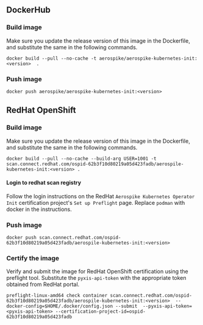 ## DockerHub
### Build image

Make sure you update the release version of this image in the Dockerfile, and substitute the same in the following commands.

```shell
docker build --pull --no-cache -t aerospike/aerospike-kubernetes-init:<version>  .
```

### Push image
```shell
docker push aerospike/aerospike-kubernetes-init:<version>  
```

## RedHat OpenShift

### Build image

Make sure you update the release version of this image in the Dockerfile, and substitute the same in the following commands.

```shell
docker build --pull --no-cache --build-arg USER=1001 -t scan.connect.redhat.com/ospid-62b3f10d80219a05d423fadb/aerospile-kubernetes-init:<version> .
```

#### Login to redhat scan registry
Follow the login instructions on the RedHat `Aerospike Kubernetes Operator Init` certification project's `Set up Preflight` page.
Replace `podman` with docker in the instructions.

### Push image
```shell
docker push scan.connect.redhat.com/ospid-62b3f10d80219a05d423fadb/aerospile-kubernetes-init:<version>  
```

### Certify the image

Verify and submit the  image for RedHat OpenShift certification using the preflight tool.
Substitute the `pyxis-api-token` with the appropriate token obtained from RedHat portal.

```shell
preflight-linux-amd64 check container scan.connect.redhat.com/ospid-62b3f10d80219a05d423fadb/aerospile-kubernetes-init:<version>  --docker-config=$HOME/.docker/config.json --submit  --pyxis-api-token=<pyxis-api-token> --certification-project-id=ospid-62b3f10d80219a05d423fadb
```
